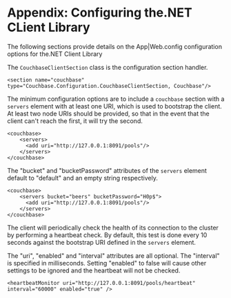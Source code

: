 # Appendix: Configuring the.NET CLient Library

The following sections provide details on the App|Web.config configuration
options for the.NET Client Library

The `CouchbaseClientSection` class is the configuration section handler.


```
<section name="couchbase" type="Couchbase.Configuration.CouchbaseClientSection, Couchbase"/>
```

The minimum configuration options are to include a `couchbase` section with a
`servers` element with at least one URI, which is used to bootstrap the client.
At least two node URIs should be provided, so that in the event that the client
can't reach the first, it will try the second.


```
<couchbase>
    <servers>
      <add uri="http://127.0.0.1:8091/pools"/>
    </servers>
</couchbase>
```

The "bucket" and "bucketPassword" attributes of the `servers` element default to
"default" and an empty string respectively.


```
<couchbase>
    <servers bucket="beers" bucketPassword="H0p$">
      <add uri="http://127.0.0.1:8091/pools"/>
    </servers>
</couchbase>
```

The client will periodically check the health of its connection to the cluster
by performing a heartbeat check. By default, this test is done every 10 seconds
against the bootstrap URI defined in the `servers` element.

The "uri", "enabled" and "interval" attributes are all optional. The "interval"
is specified in milliseconds. Setting "enabled" to false will cause other
settings to be ignored and the heartbeat will not be checked.


```
<heartbeatMonitor uri="http://127.0.0.1:8091/pools/heartbeat" interval="60000" enabled="true" />
```

<a id="couchbase-sdk-net-rn"></a>

